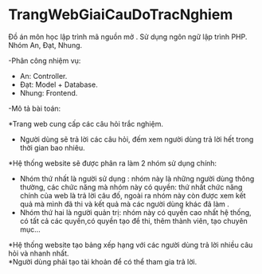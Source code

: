 # TrangWebGiaiCauDoTracNghiem
Đồ án môn học lập trình mã nguồn mở . Sử dụng ngôn ngữ lập trình PHP. Nhóm An, Đạt, Nhung.

-Phân công nhiệm vụ:
 + An: Controller.
 + Đạt: Model + Database.
 + Nhung: Frontend.
 
-Mô tả bài toán:

  *Trang web cung cấp các câu hỏi trắc nghiệm.
   + Người dùng sẽ trả lời các câu hỏi, đếm xem người dùng trả lời hết trong thời gian bao nhiêu.
   
  *Hệ thống website sẽ được phân ra làm 2 nhóm sử dụng chính:
   + Nhóm thứ nhất là người sử dụng : nhóm này là những người dùng thông thường, các chức năng mà nhóm này có quyền: thứ nhất chức năng chính của web là trả lời câu đố, ngoài ra nhóm này còn được xem kết quả mà mình đã thi và kết quả mà các người dùng khác đã làm .
   + Nhóm thứ hai là người quản trị: nhóm này có quyền cao nhất hệ thống, có tất cả các quyền,có quyền tạo đề thi, thêm thành viên, tạo chuyên mục…
   
  *Hệ thống website tạo bảng xếp hạng với các người dùng trả lời nhiều câu hỏi và nhanh nhất.  
  *Người dùng phải tạo tài khoản để có thể tham gia trả lời.
 
